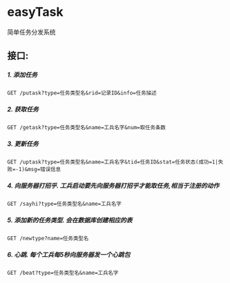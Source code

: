 easyTask
========

简单任务分发系统


接口:
-----

##### 1. 添加任务
    GET /putask?type=任务类型名&rid=记录ID&info=任务描述

##### 2. 获取任务
    GET /getask?type=任务类型名&name=工兵名字&num=取任务条数

##### 3. 更新任务
    GET /uptask?type=任务类型名&name=工兵名字&tid=任务ID&stat=任务状态(成功=1|失败=-1)&msg=错误信息

##### 4. 向服务器打招乎. 工兵启动要先向服务器打招乎才能取任务,相当于注册的动作
    GET /sayhi?type=任务类型名&name=工兵名字

##### 5. 添加新的任务类型. 会在数据库创建相应的表
    GET /newtype?name=任务类型名

##### 6. 心跳. 每个工兵每5秒向服务器发一个心跳包
    GET /beat?type=任务类型名&name=工兵名字
